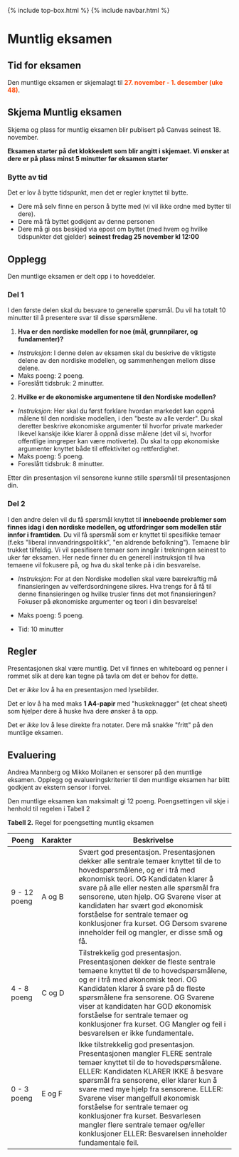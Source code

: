 {% include top-box.html %} <!-- Kode for å inkludere boksen på toppen av siden. Se _config.yml for å gjøre endringer. -->
{% include navbar.html %} <!-- Kode for navigasjonsmeny. Se navbar.html for å gjøre endringer. -->
<!-- Gjør endringer under her -->

# Muntlig eksamen

## Tid for eksamen
Den muntlige eksamen er skjemalagt til **<span style="color:OrangeRed;">27. november - 1. desember (uke 48)</span>**. 


## Skjema Muntlig eksamen

Skjema og plass for muntlig eksamen blir publisert på Canvas seinest 18. november.

**Eksamen starter på det klokkeslett som blir angitt i skjemaet. Vi ønsker at dere er på plass minst 5 minutter før eksamen starter**

### Bytte av tid
Det er lov å bytte tidspunkt, men det er regler knyttet til bytte. 

* Dere må selv finne en person å bytte med (vi vil ikke ordne med bytter til dere).
* Dere må få byttet godkjent av denne personen
* Dere må gi oss beskjed via epost om byttet (med hvem og hvilke tidspunkter det gjelder) **seinest fredag 25 november kl 12:00**

## Opplegg
Den muntlige eksamen er delt opp i to hoveddeler.

### Del 1
I den første delen skal du besvare to generelle spørsmål. Du vil ha totalt 10 minutter til å presentere svar til disse spørsmålene.
1. **Hva er den nordiske modellen for noe (mål, grunnpilarer, og fundamenter)?**
* *Instruksjon*: I denne delen av eksamen skal du beskrive de viktigste delene av den nordiske modellen, og sammenhengen mellom disse delene.
* Maks poeng: 2 poeng.
* Foreslått tidsbruk: 2 minutter. 
2. **Hvilke er de økonomiske argumentene til den Nordiske modellen?**
* *Instruksjon*: Her skal du først forklare hvordan markedet kan oppnå målene til den nordiske modellen, i den "beste av alle verder". Du skal deretter beskrive økonomiske argumenter til hvorfor private markeder likevel kanskje ikke klarer å oppnå disse målene (det vil si, hvorfor offentlige inngreper kan være motiverte). Du skal ta opp økonomiske argumenter knyttet både til effektivitet og rettferdighet.
* Maks poeng: 5 poeng.
* Foreslått tidsbruk: 8 minutter.

Etter din presentasjon vil sensorene kunne stille spørsmål til presentasjonen din.

### Del 2
I den andre delen vil du få spørsmål knyttet til **inneboende problemer som finnes idag i den nordiske modellen, og utfordringer som modellen står innfor i framtiden**. Du vil få spørsmål som er knyttet til spesifikke temaer (f.eks "liberal innvandringspolitikk", "en aldrende befolkning"). Temaene blir trukket tilfeldig. Vi vil spesifisere temaer som inngår i trekningen seinest to uker før eksamen. Her nede finner du en generell instruksjon til hva temaene vil fokusere på, og hva du skal tenke på i din besvarelse.

* *Instruksjon*: For at den Nordiske modellen skal være bærekraftig må finansieringen av velferdsordningene sikres. Hva trengs for å få til denne finansieringen og hvilke trusler finns det mot finansieringen? Fokuser på økonomiske argumenter og teori i din besvarelse! 

* Maks poeng: 5 poeng.
* Tid: 10 minutter

## Regler
Presentasjonen skal være muntlig. Det vil finnes en whiteboard og penner i rommet slik at dere kan tegne på tavla om det er behov for dette. 

Det er *ikke* lov å ha en presentasjon med lysebilder. 

Det er lov å ha med maks **1 A4-papir** med "huskeknagger" (et cheat sheet) som hjelper dere å huske hva dere ønsker å ta opp.

Det er *ikke* lov å lese direkte fra notater. Dere må snakke "fritt" på den muntlige eksamen.

## Evaluering
Andrea Mannberg og Mikko Moilanen er sensorer på den muntlige eksamen. Opplegg og evalueringskriterier til den muntlige eksamen har blitt godkjent av ekstern sensor i forvei. 

Den muntlige eksamen kan maksimalt gi 12 poeng. Poengsettingen vil skje i henhold til regelen i Tabell 2

**Tabell 2.** Regel for poengsetting muntlig eksamen


|   Poeng               | Karakter |Beskrivelse |
| --------------------- |--------- | ----------- |
| 9 - 12 poeng | A og B |Svært god presentasjon. Presentasjonen dekker alle sentrale temaer knyttet til de to hovedspørsmålene, og er i trå med økonomisk teori. OG Kandidaten klarer å svare på alle eller nesten alle spørsmål fra sensorene, uten hjelp. OG Svarene viser at kandidaten har svært god økonomisk forståelse for sentrale temaer og konklusjoner fra kurset. OG Dersom svarene inneholder feil og mangler, er disse små og få. |
| 4 - 8 poeng | C og D |Tilstrekkelig god presentasjon. Presentasjonen dekker de fleste sentrale temaene knyttet til de to hovedspørsmålene, og er i trå med økonomisk teori. OG Kandidaten klarer å svare på de fleste spørsmålene fra sensorene. OG Svarene viser at kandidaten har GOD økonomisk forståelse for sentrale temaer og konklusjoner fra kurset. OG Mangler og feil i besvarelsen er ikke fundamentale.|
| 0 - 3 poeng | E og F | Ikke tilstrekkelig god presentasjon. Presentasjonen mangler FLERE sentrale temaer knyttet til de to hovedspørsmålene. ELLER: Kandidaten KLARER IKKE å besvare spørsmål fra sensorene, eller klarer kun å svare med mye hjelp fra sensorene. ELLER: Svarene viser mangelfull økonomisk forståelse for sentrale temaer og konklusjoner fra kurset. Besvarlesen mangler flere sentrale temaer og/eller konklusjoner ELLER: Besvarelsen inneholder fundamentale feil. |





